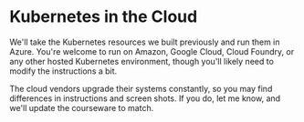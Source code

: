 Kubernetes in the Cloud
=======================

We'll take the Kubernetes resources we built previously and run them in Azure. You're welcome to run on Amazon, Google Cloud, Cloud Foundry, or any other hosted Kubernetes environment, though you'll likely need to modify the instructions a bit.

The cloud vendors upgrade their systems constantly, so you may find differences in instructions and screen shots.  If you do, let me know, and we'll update the courseware to match.
